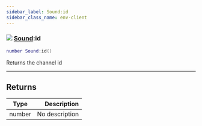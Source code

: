 ```yaml
---
sidebar_label: Sound:id
sidebar_class_name: env-client
---
```


### ![](/img/wiki/client.png) [Sound](../sound/README.md):id

```lua
number Sound:id()
```

Returns the channel id<br/>

-----------------
## Returns

| Type   | Description |
| ------ | ----------: |
| number | No description |
